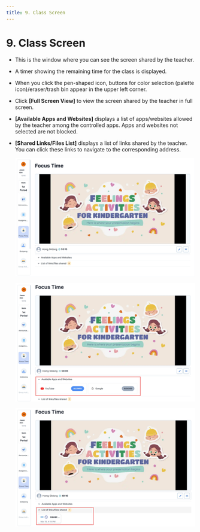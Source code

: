 ```yaml
---
title: 9. Class Screen
---
```


# 9. Class Screen

- This is the window where you can see the screen shared by the teacher.
- A timer showing the remaining time for the class is displayed.
- When you click the pen-shaped icon, buttons for color selection (palette icon)/eraser/trash bin appear in the upper left corner.
- Click **\[Full Screen View]** to view the screen shared by the teacher in full screen.
- **\[Available Apps and Websites]** displays a list of apps/websites allowed by the teacher among the controlled apps.
  Apps and websites not selected are not blocked.
- **\[Shared Links/Files List]** displays a list of links shared by the teacher. You can click these links to navigate to the corresponding address.

  ![](/img/en_student/en_student_3-9_01.jpg)

  ![](/img/en_student/en_student_3-9_02.jpg)

  ![](/img/en_student/en_student_3-9_03.jpg)
